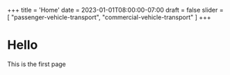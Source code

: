 +++
title = 'Home'
date = 2023-01-01T08:00:00-07:00
draft = false
slider = [
    "passenger-vehicle-transport", 
    "commercial-vehicle-transport"
]
+++

# Hello

This is the first page